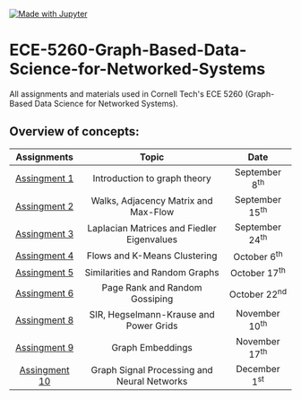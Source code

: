 [![Made with Jupyter](https://img.shields.io/badge/Made%20with-Jupyter-orange?style=for-the-badge&logo=Jupyter)](https://jupyter.org/try)<br>
# ECE-5260-Graph-Based-Data-Science-for-Networked-Systems

All assignments and materials used in Cornell Tech's ECE 5260 (Graph-Based Data Science for Networked Systems).

## Overview of concepts:
| Assignments | Topic | Date |
| :---:        |     :---:      |   :---: |
| [Assingment 1](https://github.com/WDaugherty/ECE-5260-Graph-Based-Data-Science-for-Networked-Systems/blob/main/HW1)  |   Introduction  to graph theory   | September 8<sup>th</sup> |
| [Assingment 2](https://github.com/WDaugherty/ECE-5260-Graph-Based-Data-Science-for-Networked-Systems/blob/main/HW2)  |   Walks, Adjacency Matrix and Max-Flow   | September 15<sup>th</sup> |
| [Assingment 3](https://github.com/WDaugherty/ECE-5260-Graph-Based-Data-Science-for-Networked-Systems/blob/main/HW3)  |   Laplacian Matrices and Fiedler Eigenvalues   | September 24<sup>th</sup> |
| [Assingment 4](https://github.com/WDaugherty/ECE-5260-Graph-Based-Data-Science-for-Networked-Systems/blob/main/BiWeekly1)  |   Flows and K-Means Clustering   | October 6<sup>th</sup> |
| [Assingment 5](https://github.com/WDaugherty/ECE-5260-Graph-Based-Data-Science-for-Networked-Systems/blob/main/HW5)  |   Similarities and Random Graphs   | October 17<sup>th</sup> |
| [Assingment 6](https://github.com/WDaugherty/ECE-5260-Graph-Based-Data-Science-for-Networked-Systems/blob/main/HW6)  |   Page Rank and Random Gossiping   | October 22<sup>nd</sup> |
| [Assingment 8](https://github.com/WDaugherty/ECE-5260-Graph-Based-Data-Science-for-Networked-Systems/blob/main/BiWeekly2)  |   SIR, Hegselmann-Krause and Power Grids   | November 10<sup>th</sup> |
| [Assingment 9](https://github.com/WDaugherty/ECE-5260-Graph-Based-Data-Science-for-Networked-Systems/blob/main/HW9)  |   Graph Embeddings   | November 17<sup>th</sup> |
| [Assingment 10](https://github.com/WDaugherty/ECE-5260-Graph-Based-Data-Science-for-Networked-Systems/blob/main/HW10)  |   Graph Signal Processing and Neural Networks   | December 1<sup>st</sup> |
